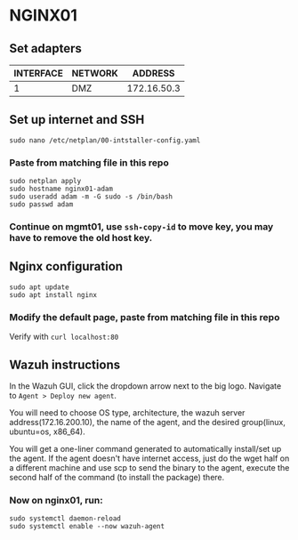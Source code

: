 # NGINX01

## Set adapters
| INTERFACE | NETWORK | ADDRESS         |
|-----------|---------|-----------------|
| 1         | DMZ     | 172.16.50.3     |

## Set up internet and SSH
`sudo nano /etc/netplan/00-intstaller-config.yaml`
### Paste from matching file in this repo
```
sudo netplan apply
sudo hostname nginx01-adam
sudo useradd adam -m -G sudo -s /bin/bash
sudo passwd adam
```
### Continue on mgmt01, use `ssh-copy-id` to move key, you may have to remove the old host key.
## Nginx configuration
```
sudo apt update
sudo apt install nginx
```
### Modify the default page, paste from matching file in this repo
Verify with `curl localhost:80`
## Wazuh instructions
In the Wazuh GUI, click the dropdown arrow next to the big logo. Navigate to `Agent > Deploy new agent`.

You will need to choose OS type, architecture, the wazuh server address(172.16.200.10), the name of the agent, and the desired group(linux, ubuntu=os, x86_64).

You will get a one-liner command generated to automatically install/set up the agent. If the agent doesn't have internet access, just do the wget half on a different machine and use scp to send the binary to the agent, execute the second half of the command (to install the package) there.

### Now on nginx01, run:
```
sudo systemctl daemon-reload
sudo systemctl enable --now wazuh-agent
```
